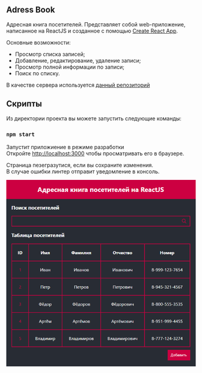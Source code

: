 ## Adress Book

Адресная книга посетителей. Представляет собой web-приложение, написанное на ReactJS и созданное с помощью [Create React App](https://github.com/facebook/create-react-app).

Основные возможности:
+ Просмотр списка записей;
+ Добавление, редактирование, удаление записи;
+ Просмотр полной информации по записи;
+ Поиск по списку.

В качестве сервера используется [данный репозиторий](https://github.com/strictkod1899/AspNet_VueJs)

## Скрипты

Из директории проекта вы можете запустить следующие команды:

### `npm start`

Запустит приложиение в режиме разработки <br>
Откройте [http://localhost:3000](http://localhost:3000) чтобы просматривать его в браузере.

Страница пезегразутися, если вы сохраните изменения. <br>
В случае ошибки линтер отправит уведомление в консоль.

![](https://github.com/neretin-trike/adressBook/blob/master/screenshot.PNG)
